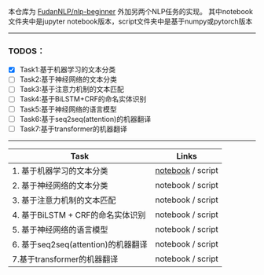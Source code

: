 本仓库为 [FudanNLP/nlp-beginner](https://github.com/FudanNLP/nlp-beginner) 外加另两个NLP任务的实现。
其中notebook文件夹中是jupyter notebook版本，script文件夹中是基于numpy或pytorch版本

------
### TODOS：
- [x] Task1:基于机器学习的文本分类
- [ ] Task2:基于神经网络的文本分类
- [ ] Task3:基于注意力机制的文本匹配
- [ ] Task4:基于BiLSTM+CRF的命名实体识别
- [ ] Task5:基于神经网络的语言模型
- [ ] Task6:基于seq2seq(attention)的机器翻译
- [ ] Task7:基于transformer的机器翻译

------

| Task                                | Links          |
| ----------------------------------- | -------------- |
| 1. 基于机器学习的文本分类           | [notebook](https://nbviewer.jupyter.org/github/gjt9274/NLP-Project/blob/master/notebook/%E5%9F%BA%E4%BA%8E%E6%9C%BA%E5%99%A8%E5%AD%A6%E4%B9%A0%E7%9A%84%E6%96%87%E6%9C%AC%E5%88%86%E7%B1%BB.ipynb) / script |
| 2. 基于神经网络的文本分类           | notebook / script |
| 3. 基于注意力机制的文本匹配         | notebook / script |
| 4. 基于BiLSTM + CRF的命名实体识别   | notebook / script |
| 5. 基于神经网络的语言模型           | notebook / script |
| 6. 基于seq2seq(attention)的机器翻译 | notebook / script |
| 7.基于transformer的机器翻译         | notebook / script |